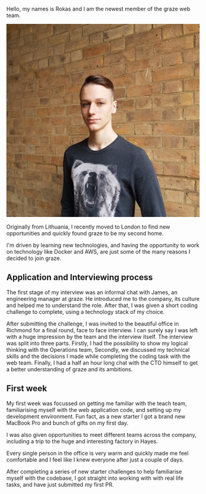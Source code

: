 Hello, my names is Rokas and I am the newest member of the graze web team.

![Rokas](/content/images/2017/11/20171010_113958.jpg)

Originally from Lithuania, I recently moved to London to find new opportunities and quickly found graze to be my second home.

I'm driven by learning new technologies, and having the opportunity to work on technology like Docker and AWS, are just some of the many reasons I decided to join graze.

## Application and Interviewing process

The first stage of my interview was an informal chat with James, an engineering manager at graze. He introduced me to the company, its culture and helped me to understand the role. After that, I was given a short coding challenge to complete, using a technology stack of my choice.

After submitting the challenge, I was invited to the beautiful office in Richmond for a final round, face to face interview. I can surely say I was left with a huge impression by the team and the interview itself. The interview was split into three parts. Firstly, I had the possibility to show my logical thinking with the Operations team, Secondly, we discussed my technical skills and the decisions I made while completing the coding task with the web team. Finally, I had a half an hour long chat with the CTO himself to get a better understanding of graze and its ambitions.

## First week

My first week was focussed on getting me familiar with the teach team, familiarising myself with the web application code, and setting up my development environment. Fun fact, as a new starter I got a brand new MacBook Pro and bunch of gifts on my first day.

I was also given opportunities to meet different teams across the company, including a trip to the huge and interesting factory in Hayes.

Every single person in the office is very warm and quickly made me feel comfortable and I feel like I knew everyone after just a couple of days.

After completing a series of new starter challenges to help familiarise myself with the codebase, I got straight into working with with real life tasks, and have just submitted my first PR.



